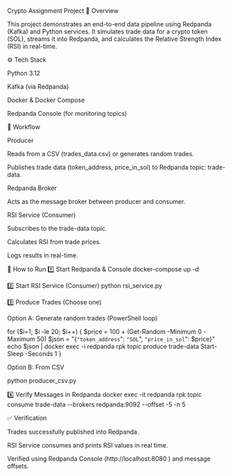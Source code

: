 Crypto Assignment Project
📌 Overview

This project demonstrates an end-to-end data pipeline using Redpanda (Kafka) and Python services.
It simulates trade data for a crypto token (SOL), streams it into Redpanda, and calculates the Relative Strength Index (RSI) in real-time.

⚙️ Tech Stack

Python 3.12

Kafka (via Redpanda)

Docker & Docker Compose

Redpanda Console (for monitoring topics)

🔄 Workflow

Producer

Reads from a CSV (trades_data.csv) or generates random trades.

Publishes trade data (token_address, price_in_sol) to Redpanda topic: trade-data.

Redpanda Broker

Acts as the message broker between producer and consumer.

RSI Service (Consumer)

Subscribes to the trade-data topic.

Calculates RSI from trade prices.

Logs results in real-time.

🚀 How to Run
1️⃣ Start Redpanda & Console
docker-compose up -d

2️⃣ Start RSI Service (Consumer)
python rsi_service.py

3️⃣ Produce Trades (Choose one)

Option A: Generate random trades (PowerShell loop)

for ($i=1; $i -le 20; $i++) {
    $price = 100 + (Get-Random -Minimum 0 -Maximum 50)
    $json = "{`"token_address`": `"SOL`", `"price_in_sol`": $price}"
    echo $json | docker exec -i redpanda rpk topic produce trade-data
    Start-Sleep -Seconds 1
}


Option B: From CSV

python producer_csv.py

4️⃣ Verify Messages in Redpanda
docker exec -it redpanda rpk topic consume trade-data --brokers redpanda:9092 --offset -5 -n 5

✅ Verification

Trades successfully published into Redpanda.

RSI Service consumes and prints RSI values in real time.

Verified using Redpanda Console (http://localhost:8080
) and message offsets.
